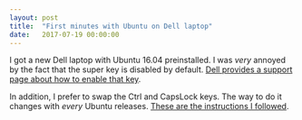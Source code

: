 ```yaml
---
layout: post
title:  "First minutes with Ubuntu on Dell laptop"
date:   2017-07-19 00:00:00
---
```


I got a new Dell laptop with Ubuntu 16.04 preinstalled. I was _very_ annoyed by the fact that the super key is disabled by default. [Dell provides a support page about how to enable that key](http://www.dell.com/support/article/us/en/4/HOW12108/en).

In addition, I prefer to swap the Ctrl and CapsLock keys. The way to do it changes with _every_ Ubuntu releases. [These are the instructions I followed](http://askubuntu.com/a/462498).
